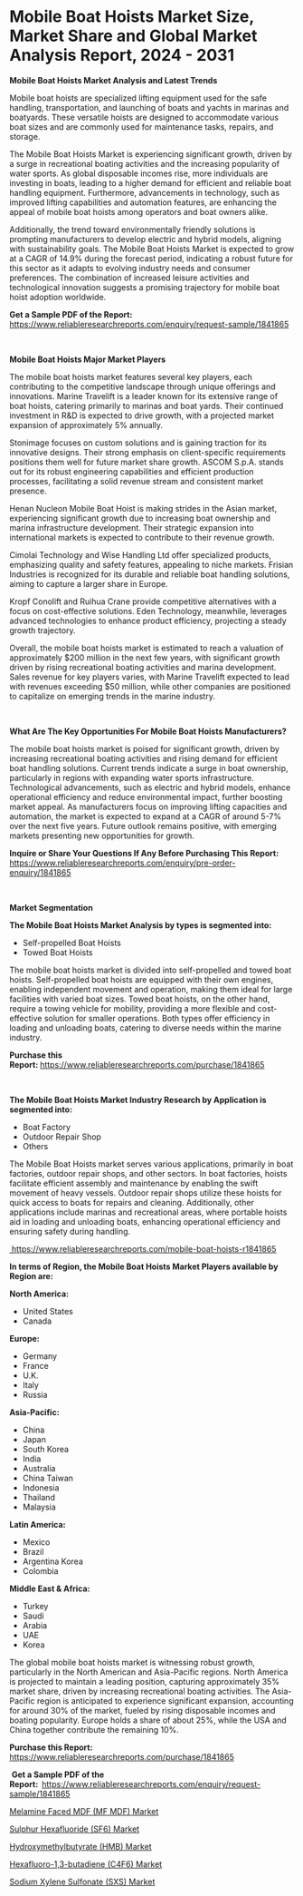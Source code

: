 <p><h1>Mobile Boat Hoists Market Size, Market Share and Global Market Analysis Report, 2024 - 2031</h1></p><p><strong>Mobile Boat Hoists Market Analysis and Latest Trends</strong></p>
<p><p>Mobile boat hoists are specialized lifting equipment used for the safe handling, transportation, and launching of boats and yachts in marinas and boatyards. These versatile hoists are designed to accommodate various boat sizes and are commonly used for maintenance tasks, repairs, and storage.</p><p>The Mobile Boat Hoists Market is experiencing significant growth, driven by a surge in recreational boating activities and the increasing popularity of water sports. As global disposable incomes rise, more individuals are investing in boats, leading to a higher demand for efficient and reliable boat handling equipment. Furthermore, advancements in technology, such as improved lifting capabilities and automation features, are enhancing the appeal of mobile boat hoists among operators and boat owners alike.</p><p>Additionally, the trend toward environmentally friendly solutions is prompting manufacturers to develop electric and hybrid models, aligning with sustainability goals. The Mobile Boat Hoists Market is expected to grow at a CAGR of 14.9% during the forecast period, indicating a robust future for this sector as it adapts to evolving industry needs and consumer preferences. The combination of increased leisure activities and technological innovation suggests a promising trajectory for mobile boat hoist adoption worldwide.</p></p>
<p><strong>Get a Sample PDF of the Report:&nbsp;</strong> <a href="https://www.reliableresearchreports.com/enquiry/request-sample/1841865?utm_campaign=1595&utm_medium=2&utm_source=Github&utm_content=ia&utm_term=19102024&utm_id=mobile-boat-hoists">https://www.reliableresearchreports.com/enquiry/request-sample/1841865</a></p>
<p>&nbsp;</p>
<p><strong>Mobile Boat Hoists Major Market Players</strong></p>
<p><p>The mobile boat hoists market features several key players, each contributing to the competitive landscape through unique offerings and innovations. Marine Travelift is a leader known for its extensive range of boat hoists, catering primarily to marinas and boat yards. Their continued investment in R&D is expected to drive growth, with a projected market expansion of approximately 5% annually.</p><p>Stonimage focuses on custom solutions and is gaining traction for its innovative designs. Their strong emphasis on client-specific requirements positions them well for future market share growth. ASCOM S.p.A. stands out for its robust engineering capabilities and efficient production processes, facilitating a solid revenue stream and consistent market presence.</p><p>Henan Nucleon Mobile Boat Hoist is making strides in the Asian market, experiencing significant growth due to increasing boat ownership and marina infrastructure development. Their strategic expansion into international markets is expected to contribute to their revenue growth.</p><p>Cimolai Technology and Wise Handling Ltd offer specialized products, emphasizing quality and safety features, appealing to niche markets. Frisian Industries is recognized for its durable and reliable boat handling solutions, aiming to capture a larger share in Europe.</p><p>Kropf Conolift and Ruihua Crane provide competitive alternatives with a focus on cost-effective solutions. Eden Technology, meanwhile, leverages advanced technologies to enhance product efficiency, projecting a steady growth trajectory.</p><p>Overall, the mobile boat hoists market is estimated to reach a valuation of approximately $200 million in the next few years, with significant growth driven by rising recreational boating activities and marina development. Sales revenue for key players varies, with Marine Travelift expected to lead with revenues exceeding $50 million, while other companies are positioned to capitalize on emerging trends in the marine industry.</p></p>
<p>&nbsp;</p>
<p><strong>What Are The Key Opportunities For Mobile Boat Hoists Manufacturers?</strong></p>
<p><p>The mobile boat hoists market is poised for significant growth, driven by increasing recreational boating activities and rising demand for efficient boat handling solutions. Current trends indicate a surge in boat ownership, particularly in regions with expanding water sports infrastructure. Technological advancements, such as electric and hybrid models, enhance operational efficiency and reduce environmental impact, further boosting market appeal. As manufacturers focus on improving lifting capacities and automation, the market is expected to expand at a CAGR of around 5-7% over the next five years. Future outlook remains positive, with emerging markets presenting new opportunities for growth.</p></p>
<p><strong>Inquire or Share Your Questions If Any Before Purchasing This Report:</strong> <a href="https://www.reliableresearchreports.com/enquiry/pre-order-enquiry/1841865?utm_campaign=1595&utm_medium=2&utm_source=Github&utm_content=ia&utm_term=19102024&utm_id=mobile-boat-hoists">https://www.reliableresearchreports.com/enquiry/pre-order-enquiry/1841865</a></p>
<p>&nbsp;</p>
<p><strong>Market Segmentation</strong></p>
<p><strong>The Mobile Boat Hoists Market Analysis by types is segmented into:</strong></p>
<p><ul><li>Self-propelled Boat Hoists</li><li>Towed Boat Hoists</li></ul></p>
<p><p>The mobile boat hoists market is divided into self-propelled and towed boat hoists. Self-propelled boat hoists are equipped with their own engines, enabling independent movement and operation, making them ideal for large facilities with varied boat sizes. Towed boat hoists, on the other hand, require a towing vehicle for mobility, providing a more flexible and cost-effective solution for smaller operations. Both types offer efficiency in loading and unloading boats, catering to diverse needs within the marine industry.</p></p>
<p><strong>Purchase this Report:&nbsp;</strong><a href="https://www.reliableresearchreports.com/purchase/1841865?utm_campaign=1595&utm_medium=2&utm_source=Github&utm_content=ia&utm_term=19102024&utm_id=mobile-boat-hoists">https://www.reliableresearchreports.com/purchase/1841865</a></p>
<p>&nbsp;</p>
<p><strong>The Mobile Boat Hoists Market Industry Research by Application is segmented into:</strong></p>
<p><ul><li>Boat Factory</li><li>Outdoor Repair Shop</li><li>Others</li></ul></p>
<p><p>The Mobile Boat Hoists market serves various applications, primarily in boat factories, outdoor repair shops, and other sectors. In boat factories, hoists facilitate efficient assembly and maintenance by enabling the swift movement of heavy vessels. Outdoor repair shops utilize these hoists for quick access to boats for repairs and cleaning. Additionally, other applications include marinas and recreational areas, where portable hoists aid in loading and unloading boats, enhancing operational efficiency and ensuring safety during handling.</p></p>
<p><a href="https://www.reliableresearchreports.com/mobile-boat-hoists-r1841865?utm_campaign=1595&utm_medium=2&utm_source=Github&utm_content=ia&utm_term=19102024&utm_id=mobile-boat-hoists">&nbsp;https://www.reliableresearchreports.com/mobile-boat-hoists-r1841865</a></p>
<p><strong>In terms of Region, the Mobile Boat Hoists Market Players available by Region are:</strong></p>
<p>
    <p> <strong> North America: </strong>
        <ul>
            <li>United States</li>
            <li>Canada</li>
        </ul>
        </p> 
    <p> <strong> Europe: </strong>
        <ul>
            <li>Germany</li>
            <li>France</li>
            <li>U.K.</li>
            <li>Italy</li>
            <li>Russia</li>
        </ul>
        </p> 
    <p> <strong> Asia-Pacific: </strong>
        <ul>
            <li>China</li>
            <li>Japan</li>
            <li>South Korea</li>
            <li>India</li>
            <li>Australia</li>
            <li>China Taiwan</li>
            <li>Indonesia</li>
            <li>Thailand</li>
            <li>Malaysia</li>
        </ul>
        </p> 
    <p> <strong> Latin America: </strong>
        <ul>
            <li>Mexico</li>
            <li>Brazil</li>
            <li>Argentina Korea</li>
            <li>Colombia</li>
        </ul>
        </p> 
    <p> <strong> Middle East & Africa: </strong>
        <ul>
            <li>Turkey</li>
            <li>Saudi</li>
            <li>Arabia</li>
            <li>UAE</li>
            <li>Korea</li>
        </ul>
    </p>
    </p>
<p><p>The global mobile boat hoists market is witnessing robust growth, particularly in the North American and Asia-Pacific regions. North America is projected to maintain a leading position, capturing approximately 35% market share, driven by increasing recreational boating activities. The Asia-Pacific region is anticipated to experience significant expansion, accounting for around 30% of the market, fueled by rising disposable incomes and boating popularity. Europe holds a share of about 25%, while the USA and China together contribute the remaining 10%.</p></p>
<p><strong>Purchase this Report: </strong><a href="https://www.reliableresearchreports.com/purchase/1841865?utm_campaign=1595&utm_medium=2&utm_source=Github&utm_content=ia&utm_term=19102024&utm_id=mobile-boat-hoists">https://www.reliableresearchreports.com/purchase/1841865</a></p>
<p>&nbsp;<strong>Get a Sample PDF of the Report:&nbsp;&nbsp;</strong><a href="https://www.reliableresearchreports.com/enquiry/request-sample/1841865?utm_campaign=1595&utm_medium=2&utm_source=Github&utm_content=ia&utm_term=19102024&utm_id=mobile-boat-hoists">https://www.reliableresearchreports.com/enquiry/request-sample/1841865</a></p>
<p><strong></strong></p>
<p><p><a href="https://www.linkedin.com/pulse/strategic-roadmap-success-global-melamine-faced-mdf-mf-market-oaitf?utm_campaign=1595&utm_medium=2&utm_source=Github&utm_content=ia&utm_term=19102024&utm_id=mobile-boat-hoists">Melamine Faced MDF (MF MDF) Market</a></p><p><a href="https://www.linkedin.com/pulse/sulphur-hexafluoride-sf6-market-velocity-5-cagr-trajectory-pyskf?utm_campaign=1595&utm_medium=2&utm_source=Github&utm_content=ia&utm_term=19102024&utm_id=mobile-boat-hoists">Sulphur Hexafluoride (SF6) Market</a></p><p><a href="https://www.linkedin.com/pulse/mapping-hydroxymethylbutyrate-hmb-market-trends-challenges-vo6bf?utm_campaign=1595&utm_medium=2&utm_source=Github&utm_content=ia&utm_term=19102024&utm_id=mobile-boat-hoists">Hydroxymethylbutyrate (HMB) Market</a></p><p><a href="https://www.linkedin.com/pulse/hexafluoro-13-butadiene-c4f6-market-emerging-trends-future-prospects-mzzpf?utm_campaign=1595&utm_medium=2&utm_source=Github&utm_content=ia&utm_term=19102024&utm_id=mobile-boat-hoists">Hexafluoro-1,3-butadiene (C4F6) Market</a></p><p><a href="https://www.linkedin.com/pulse/evolution-sodium-xylene-sulfonate-sxs-market-key-shifts-from-cekkf?utm_campaign=1595&utm_medium=2&utm_source=Github&utm_content=ia&utm_term=19102024&utm_id=mobile-boat-hoists">Sodium Xylene Sulfonate (SXS) Market</a></p></p>